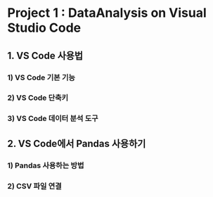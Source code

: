 # Project 1 : DataAnalysis on Visual Studio Code

## 1. VS Code 사용법
### 1) VS Code 기본 기능

### 2) VS Code 단축키

### 3) VS Code 데이터 분석 도구



## 2. VS Code에서 Pandas 사용하기
### 1) Pandas 사용하는 방법

### 2) CSV 파일 연결